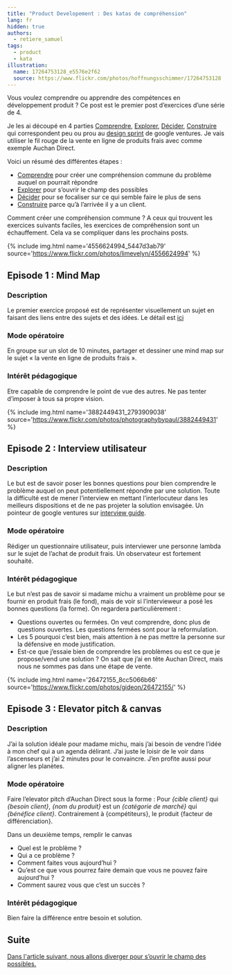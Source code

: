 ```yaml
---
title: "Product Developement : Des katas de compréhension"
lang: fr
hidden: true
authors:
  - retiere_samuel
tags:
  - product
  - kata
illustration:
  name: 17264753128_e5576e2f62
  source: https://www.flickr.com/photos/hoffnungsschimmer/17264753128
---
```


Vous voulez comprendre ou apprendre des compétences en développement produit ? Ce post est le premier post d’exercices d’une série de 4.

Je les ai découpé en 4 parties [Comprendre], [Explorer], [Décider], [Construire] qui correspondent peu ou prou au [design sprint] de google ventures. Je vais utiliser le fil rouge de la vente en ligne de produits frais avec comme exemple Auchan Direct.

Voici un résumé des différentes étapes :

- [Comprendre] pour créer une compréhension commune du problème auquel on pourrait répondre
- [Explorer] pour s’ouvrir le champ des possibles
- [Décider] pour se focaliser sur ce qui semble faire le plus de sens
- [Construire] parce qu’à l’arrivée il y a un client.


Comment créer une compréhension commune ? A ceux qui trouvent les exercices suivants faciles, les exercices de compréhension sont un échauffement. Cela va se compliquer dans les prochains posts.


{% include img.html
    name='4556624994_5447d3ab79'
    source='https://www.flickr.com/photos/limevelyn/4556624994'
%}

## Episode 1 : Mind Map

### Description

Le premier exercice proposé est de représenter visuellement un sujet en faisant des liens entre des sujets et des idées. Le détail est [ici](https://en.wikipedia.org/wiki/Mind_map)

### Mode opératoire

En groupe sur un slot de 10 minutes, partager et dessiner une mind map sur le sujet « la vente en ligne de produits frais ».

### Intérêt pédagogique

Etre capable de comprendre le point de vue des autres. Ne pas tenter d’imposer à tous sa propre vision.


{% include img.html
    name='3882449431_2793909038'
    source='https://www.flickr.com/photos/photographybypaul/3882449431'
%}

## Episode 2 : Interview utilisateur

### Description

Le but est de savoir poser les bonnes questions pour bien comprendre le problème auquel on peut potentiellement répondre par une solution. Toute la difficulté est de mener l’interview en mettant l’interlocuteur dans les meilleurs dispositions et de ne pas projeter la solution envisagée. Un pointeur de google ventures sur [interview guide].

### Mode opératoire

Rédiger un questionnaire utilisateur, puis interviewer une personne lambda sur le sujet de l’achat de produit frais. Un observateur est fortement souhaité.

### Intérêt pédagogique

Le but n’est pas de savoir si madame michu a vraiment un problème pour se fournir en produit frais (le fond), mais de voir si l’intervieweur a posé les bonnes questions (la forme). On regardera particulièrement :

- Questions ouvertes ou fermées. On veut comprendre, donc plus de questions ouvertes. Les questions fermées sont pour la reformulation.
- Les 5 pourquoi c’est bien, mais attention à ne pas mettre la personne sur la défensive en mode justification.
- Est-ce que j’essaie bien de comprendre les problèmes ou est ce que je propose/vend une solution ? On sait que j’ai en tête Auchan Direct, mais nous ne sommes pas dans une étape de vente.


{% include img.html
    name='26472155_8cc5066b66'
    source='https://www.flickr.com/photos/gideon/26472155/'
%}

## Episode 3 : Elevator pitch & canvas

### Description

J’ai la solution idéale pour madame michu, mais j’ai besoin de vendre l’idée à mon chef qui a un agenda délirant. J’ai juste le loisir de le voir dans l’ascenseurs et j’ai 2 minutes pour le convaincre. J’en profite aussi pour aligner les planètes.

### Mode opératoire

Faire l’elevator pitch d’Auchan Direct sous la forme :
Pour _{cible client}_ qui _{besoin client}_, _{nom du produit}_ est un _{catégorie de marché}_ qui _{bénéfice client}_. Contrairement à {compétiteurs}, le produit {facteur de différenciation}.

Dans un deuxième temps, remplir le canvas

- Quel est le problème ?
- Qui a ce problème ?
- Comment faites vous aujourd’hui ?
- Qu’est ce que vous pourrez faire demain que vous ne pouvez faire aujourd’hui ?
- Comment saurez vous que c’est un succès ?

### Intérêt pédagogique
Bien faire la différence entre besoin et solution.


  ## Suite

  [Dans l'article suivant, nous allons diverger pour s’ouvrir le champ des possibles.](/articles/2016/11/24/katastrophe_2_diverge.html)


[design sprint]: https://library.gv.com/the-product-design-sprint-understand-day-1-e164f76e69cf#.6nykd8v0s
[Comprendre]: /articles/2016/11/24/katastrophe_1_share.html
[Explorer]: /articles/2016/11/24/katastrophe_2_diverge.html
[Décider]: /articles/2016/11/24/katastrophe_3_converge.html
[Construire]: /articles/2016/11/24/katastrophe_4_build.html
[interview guide]: https://library.gv.com/the-gv-research-sprint-schedule-participants-and-draft-interview-guide-day-2-7b3e7476cd55#.bwnfpsvh4
